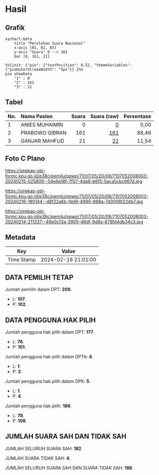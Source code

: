 # Hasil

## Grafik

```mermaid
xychart-beta
    title "Perolehan Suara Nasional"
    x-axis [01, 02, 03]
    y-axis "Suara" 0 --> 161
    bar [0, 161, 21]
```

```mermaid
%%{init: {"pie": {"textPosition": 0.5}, "themeVariables": {"pieOuterStrokeWidth": "5px"}} }%%
pie showData
    "1" : 0
    "2" : 161
    "3" : 21
```

## Tabel

| No. | Nama Paslon    | Suara | Suara (raw) | Persentase |
|:--- |:-------------- | -----:| -----------:| ----------:|
| 1   | ANIES MUHAIMIN | 0     | [0][p-1]    | 0,00       |
| 2   | PRABOWO GIBRAN | 161   | [161][p-2]  | 88,46      |
| 3   | GANJAR MAHFUD  | 21    | [21][p-3]   | 11,54      |


[p-1]: https://github.com/gigit-pemilu/pemilu-2024/blob/main/pilpres/hitung-suara/sub/71-sulawesi-utara/sub/07-minahasa-tenggara/sub/05-tombatu/sub/2008-betelan/sub/003-tps/sub/paslon-1.txt
[p-2]: https://github.com/gigit-pemilu/pemilu-2024/blob/main/pilpres/hitung-suara/sub/71-sulawesi-utara/sub/07-minahasa-tenggara/sub/05-tombatu/sub/2008-betelan/sub/003-tps/sub/paslon-2.txt
[p-3]: https://github.com/gigit-pemilu/pemilu-2024/blob/main/pilpres/hitung-suara/sub/71-sulawesi-utara/sub/07-minahasa-tenggara/sub/05-tombatu/sub/2008-betelan/sub/003-tps/sub/paslon-3.txt

## Foto C Plano

https://sirekap-obj-formc.kpu.go.id/e38c/pemilu/ppwp/71/07/05/20/08/7107052008003-20240215-025809--54e6e18f-7f07-4da8-b6f5-5aca5cbc967d.jpg

https://sirekap-obj-formc.kpu.go.id/e38c/pemilu/ppwp/71/07/05/20/08/7107052008003-20240216-180144--d8f22a6b-fdd9-4990-868a-7d3006f224b7.jpg

https://sirekap-obj-formc.kpu.go.id/e38c/pemilu/ppwp/71/07/05/20/08/7107052008003-20240214-211337--49e0c13a-3905-46df-9d8e-678fd4db34c3.jpg


## Metadata

| Key        | Value               |
| ---------- | ------------------- |
| Time Stamp | 2024-02-16 21:01:00 |


## DATA PEMILIH TETAP

Jumlah pemilih dalam DPT: **209**.
 * L: **107**.
 * P: **102**.

## DATA PENGGUNA HAK PILIH

Jumlah pengguna hak pilih dalam DPT: **177**.
 * L: **76**.
 * P: **101**.

Jumlah pengguna hak pilih dalam DPTb: **4**.
 * L: **1**.
 * P: **3**.

Jumlah pengguna hak pilih dalam DPK: **5**.
 * L: **1**.
 * P: **4**.

Jumlah pengguna hak pilih: **186**.
 * L: **78**.
 * P: **108**.

## JUMLAH SUARA SAH DAN TIDAK SAH

JUMLAH SELURUH SUARA SAH: **182**.

JUMLAH SUARA TIDAK SAH: **4**.

JUMLAH SELURUH SUARA SAH DAN SUARA TIDAK SAH: **186**.



